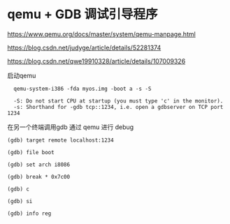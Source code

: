 # qemu + GDB 调试引导程序

https://www.qemu.org/docs/master/system/qemu-manpage.html

https://blog.csdn.net/judyge/article/details/52281374

https://blog.csdn.net/qwe19910328/article/details/107009326


启动qemu
```
  qemu-system-i386 -fda myos.img -boot a -s -S
  
  -S: Do not start CPU at startup (you must type 'c' in the monitor).
  -s: Shorthand for -gdb tcp::1234, i.e. open a gdbserver on TCP port 1234
```

在另一个终端调用gdb 通过 qemu 进行 debug
```
(gdb) target remote localhost:1234

(gdb) file boot

(gdb) set arch i8086 

(gdb) break * 0x7c00

(gdb) c

(gdb) si

(gdb) info reg
```